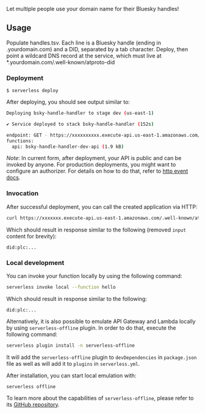 <!--
title: 'Bluesky Handle Resolver'
description: 'Put this on a wildcard subdomain and populate handles.tsv with Bluesky handles and DIDs to allow multiple people to set their Bluesky handle to your domain'
framework: v3
platform: AWS
language: nodeJS
authorLink: 'https://github.com/aendra-rininsland'
authorName: 'Ændra Rininsland'
authorAvatar: 'https://avatars.githubusercontent.com/u/185041?v=4'
-->

Let multiple people use your domain name for their Bluesky handles!

## Usage

Populate handles.tsv. Each line is a Bluesky handle (ending in .yourdomain.com) and a DID, separated by a tab character.
Deploy, then point a wildcard DNS record at the service, which must live at *.yourdomain.com/.well-known/atproto-did

### Deployment

```
$ serverless deploy
```

After deploying, you should see output similar to:

```bash
Deploying bsky-handle-handler to stage dev (us-east-1)

✔ Service deployed to stack bsky-handle-handler (152s)

endpoint: GET - https://xxxxxxxxxx.execute-api.us-east-1.amazonaws.com/
functions:
  api: bsky-handle-handler-dev-api (1.9 kB)
```

_Note_: In current form, after deployment, your API is public and can be invoked by anyone. For production deployments, you might want to configure an authorizer. For details on how to do that, refer to [http event docs](https://www.serverless.com/framework/docs/providers/aws/events/apigateway/).

### Invocation

After successful deployment, you can call the created application via HTTP:

```bash
curl https://xxxxxxx.execute-api.us-east-1.amazonaws.com/.well-known/atproto-did
```

Which should result in response similar to the following (removed `input` content for brevity):

```
did:plc:...
```

### Local development

You can invoke your function locally by using the following command:

```bash
serverless invoke local --function hello
```

Which should result in response similar to the following:

```
did:plc:...
```


Alternatively, it is also possible to emulate API Gateway and Lambda locally by using `serverless-offline` plugin. In order to do that, execute the following command:

```bash
serverless plugin install -n serverless-offline
```

It will add the `serverless-offline` plugin to `devDependencies` in `package.json` file as well as will add it to `plugins` in `serverless.yml`.

After installation, you can start local emulation with:

```
serverless offline
```

To learn more about the capabilities of `serverless-offline`, please refer to its [GitHub repository](https://github.com/dherault/serverless-offline).
